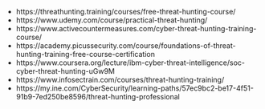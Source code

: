 
<ul>
  <li>https://threathunting.training/courses/free-threat-hunting-course/ </li>
<li>https://www.udemy.com/course/practical-threat-hunting/</li>
<li>https://www.activecountermeasures.com/cyber-threat-hunting-training-course/</li>
<li>https://academy.picussecurity.com/course/foundations-of-threat-hunting-training-free-course-certification</li>
<li>https://www.coursera.org/lecture/ibm-cyber-threat-intelligence/soc-cyber-threat-hunting-uGw9M</li>
<li>https://www.infosectrain.com/courses/threat-hunting-training/ </li>
 <li>https://my.ine.com/CyberSecurity/learning-paths/57ec9bc2-be17-4f51-91b9-7ed250be8596/threat-hunting-professional  </li>
  </ul>
